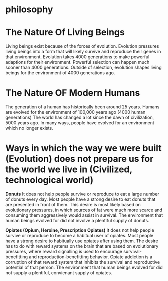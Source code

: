 philosophy
==========

The Nature Of Living Beings
==========
Living beings exist because of the forces of evolution.
Evolution pressures living beings into a form that will likely survive and reproduce their genes in that environment.
Evolution takes 4000 generations to make powerful adaptions for their environment.
Powerful selection can happen much sooner than 4000 generations.
Outside of selection, evolution shapes living beings for the environment of 4000 generations ago.

The Nature OF Modern Humans
==========
The generation of a human has historically been around 25 years.
Humans are evolved for the environment of 100,000 years ago (4000 human generations)
The world has changed a lot since the dawn of civilization, 5000 years ago.
In many ways, people have evolved for an environment which no longer exists.

Ways in which the way we were built (Evolution) does not prepare us for the world we live in (Civilized, technological world)
==========
**Donuts**
It does not help people survive or reproduce to eat a large number of donuts every day.
Most people have a strong desire to eat donuts that are presented in front of them.
This desire is most likely based on evolutionary pressures, in which sources of fat were much more scarce and consuming them aggressively would assist in survival.
The environment that human beings evolved for did not involve a plentiful supply of donuts.

**Opiates (Opium, Heroine, Prescription Opiates)**
It does not help people survive or reproduce to become a habitual user of opiates.
Most people have a strong desire to habitually use opiates after using them.
The desire has to do with reward systems on the brain that are based on evolutionary pressures, where reward signalling is used to encourage survival-benefitting and reproduction-benefitting behavior.
Opiate addiction is a corruption of that reward system that inhibits the survival and reproductive potential of that person.
The environment that human beings evolved for did not supply a plentiful, convienant supply of opiates.
